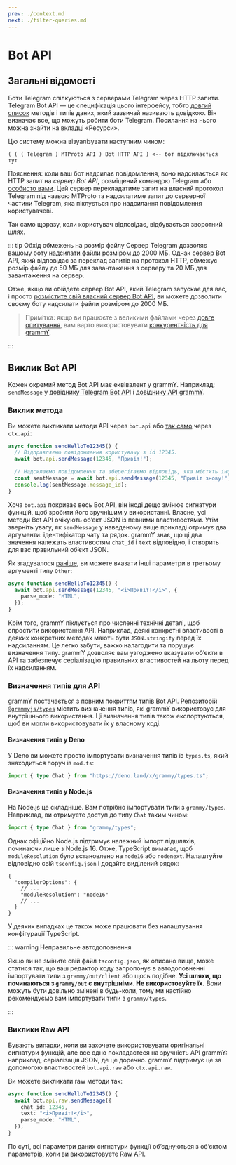 ```yaml
---
prev: ./context.md
next: ./filter-queries.md
---
```


# Bot API

## Загальні відомості

Боти Telegram спілкуються з серверами Telegram через HTTP запити.
Telegram Bot API — це специфікація цього інтерфейсу, тобто [довгий список](https://core.telegram.org/bots/api) методів і типів даних, який зазвичай називають довідкою.
Він визначає все, що можуть робити боти Telegram.
Посилання на нього можна знайти на вкладці «Ресурси».

Цю систему можна візуалізувати наступним чином:

```asciiart:no-line-numbers
( ( ( Telegram ) MTProto API ) Bot HTTP API ) <-- бот підключається тут
```

Пояснення: коли ваш бот надсилає повідомлення, воно надсилається як HTTP запит на _сервер Bot API_, розміщений командою Telegram або [особисто вами](https://core.telegram.org/bots/api#using-a-local-bot-api-server).
Цей сервер перекладатиме запит на власний протокол Telegram під назвою MTProto та надсилатиме запит до серверної частини Telegram, яка піклується про надсилання повідомлення користувачеві.

Так само щоразу, коли користувач відповідає, відбувається зворотний шлях.

::: tip Обхід обмежень на розмір файлу
Сервер Telegram дозволяє вашому боту [надсилати файли](./files.md) розміром до 2000 МБ.
Однак сервер Bot API, який відповідає за переклад запитів на протокол HTTP, обмежує розмір файлу до 50 МБ для завантаження з серверу та 20 МБ для завантаження на сервер.

Отже, якщо ви обійдете сервер Bot API, який Telegram запускає для вас, і просто [розмістите свій власний сервер Bot API](https://core.telegram.org/bots/api#using-a-local-bot-api-сервер), ви можете дозволити своєму боту надсилати файли розміром до 2000 МБ.

> Примітка: якщо ви працюєте з великими файлами через [довге опитування](./deployment-types.md), вам варто використовувати [конкурентність для grammY](../plugins/runner.md).

:::

## Виклик Bot API

Кожен окремий метод Bot API має еквівалент у grammY.
Наприклад: `sendMessage` у [довіднику Telegram Bot API](https://core.telegram.org/bots/api#sendmessage) і [довіднику API grammY](https://deno.land/x/grammy/mod.ts?s=Api#method_sendMessage_0).

### Виклик метода

Ви можете викликати методи API через `bot.api` або [так само](./context.md#%D0%B4%D0%BE%D1%81%D1%82%D1%83%D0%BF%D0%BD%D1%96-%D0%B4%D1%96%D1%96) через `ctx.api`:

```ts
async function sendHelloTo12345() {
  // Відправляємо повідомлення користувачу з id 12345.
  await bot.api.sendMessage(12345, "Привіт!");

  // Надсилаємо повідомлення та зберегігаємо відповідь, яка містить інформацію про надіслане повідомлення.
  const sentMessage = await bot.api.sendMessage(12345, "Привіт знову!");
  console.log(sentMessage.message_id);
}
```

Хоча `bot.api` покриває весь Bot API, він іноді дещо змінює сигнатури функцій, щоб зробити його зручнішим у використанні.
Власне, усі методи Bot API очікують об’єкт JSON із певними властивостями.
Утім зверніть увагу, як `sendMessage` у наведеному вище прикладі отримує два аргументи: ідентифікатор чату та рядок.
grammY знає, що ці два значення належать властивостям `chat_id` і `text` відповідно, і створить для вас правильний об’єкт JSON.

Як згадувалося [раніше](./basics.md#надсилання-повідомлень), ви можете вказати інші параметри в третьому аргументі типу `Other`:

```ts
async function sendHelloTo12345() {
  await bot.api.sendMessage(12345, "<i>Привіт!</i>", {
    parse_mode: "HTML",
  });
}
```

Крім того, grammY піклується про численні технічні деталі, щоб спростити використання API.
Наприклад, деякі конкретні властивості в деяких конкретних методах мають бути `JSON.stringify` перед їх надсиланням.
Це легко забути, важко налагодити та порушує визначення типу.
grammY дозволяє вам узгоджено вказувати об’єкти в API та забезпечує серіалізацію правильних властивостей на льоту перед їх надсиланням.

### Визначення типів для API

grammY постачається з повним покриттям типів Bot API.
Репозиторій [`@grammyjs/types`](https://github.com/grammyjs/types) містить визначення типів, які grammY використовує для внутрішнього використання.
Ці визначення типів також експортуються, щоб ви могли використовувати їх у власному коді.

#### Визначення типів у Deno

У Deno ви можете просто імпортувати визначення типів із `types.ts`, який знаходиться поруч із `mod.ts`:

```ts
import { type Chat } from "https://deno.land/x/grammy/types.ts";
```

#### Визначення типів у Node.js

На Node.js це складніше.
Вам потрібно імпортувати типи з `grammy/types`.
Наприклад, ви отримуєте доступ до типу `Chat` таким чином:

```ts
import { type Chat } from "grammy/types";
```

Однак офіційно Node.js підтримує належний імпорт підшляхів, починаючи лише з Node.js 16.
Отже, TypeScript вимагає, щоб `moduleResolution` було встановлено на `node16` або `nodenext`.
Налаштуйте відповідно свій `tsconfig.json` і додайте виділений рядок:

```json{4}
{
  "compilerOptions": {
    // ...
    "moduleResolution": "node16"
    // ...
  }
}
```

У деяких випадках це також може працювати без налаштування конфігурації TypeScript.

::: warning Неправильне автодоповнення

Якщо ви не зміните свій файл `tsconfig.json`, як описано вище, може статися так, що ваш редактор коду запропонує в автодоповненні імпортувати типи з `grammy/out/client` або щось подібне.
**Усі шляхи, що починаються з `grammy/out` є внутрішніми. Не використовуйте їх.**
Вони можуть бути довільно змінені в будь-коли, тому ми настійно рекомендуємо вам імпортувати типи з `grammy/types`.

:::

### Виклики Raw API

Бувають випадки, коли ви захочете використовувати оригінальні сигнатури функцій, але все одно покладаєтеся на зручність API grammY: наприклад, серіалізація JSON, де це доречно.
grammY підтримує це за допомогою властивостей `bot.api.raw` або `ctx.api.raw`.

Ви можете викликати raw методи так:

```ts
async function sendHelloTo12345() {
  await bot.api.raw.sendMessage({
    chat_id: 12345,
    text: "<i>Привіт!</i>",
    parse_mode: "HTML",
  });
}
```

По суті, всі параметри даних сигнатури функції об’єднуються з об’єктом параметрів, коли ви використовуєте Raw API.
